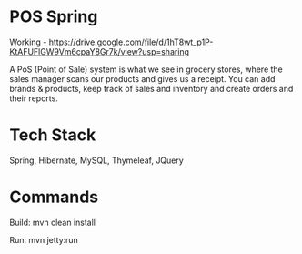 # POS Spring

Working - 
https://drive.google.com/file/d/1hT8wt_p1P-KtAFUFlGW9Vm6cpaY8Gr7k/view?usp=sharing

A PoS (Point of Sale) system is what we see in grocery stores, where the sales manager scans our products and gives us a receipt.
You can add brands & products, keep track of sales and inventory and create orders and their reports.

# Tech Stack
Spring, Hibernate, MySQL, Thymeleaf, JQuery

# Commands
Build: mvn clean install

Run: mvn jetty:run
